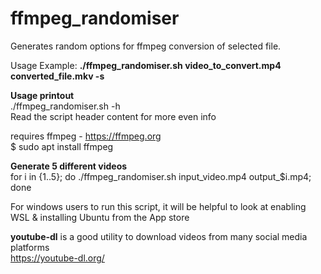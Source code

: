 # ffmpeg_randomiser

Generates random options for ffmpeg conversion of selected file.

Usage Example: <b>./ffmpeg_randomiser.sh video_to_convert.mp4 converted_file.mkv -s</b>

<b>Usage printout</b><br />
./ffmpeg_randomiser.sh -h<br />
Read the script header content for more even info<br />

requires ffmpeg - https://ffmpeg.org<br />
$ sudo apt install ffmpeg

<b>Generate 5 different videos</b><br />
for i in {1..5}; do ./ffmpeg_randomiser.sh input_video.mp4 output_$i.mp4; done

For windows users to run this script, it will be helpful to look at enabling WSL & installing Ubuntu from the App store

<b>youtube-dl</b> is a good utility to download videos from many social media platforms<br />
https://youtube-dl.org/
